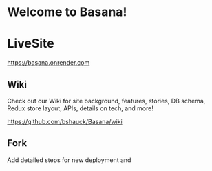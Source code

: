 # Welcome to Basana!

# LiveSite

https://basana.onrender.com

## Wiki

Check out our Wiki for site background, features, stories, DB schema, Redux store layout, APIs, details on tech, and more!

https://github.com/bshauck/Basana/wiki


## Fork

Add detailed steps for new deployment and